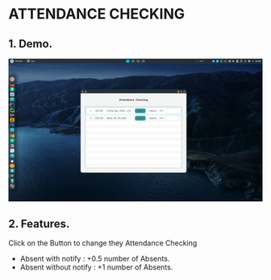 # ATTENDANCE CHECKING

## 1. Demo.

![1678294160605](image/ReadMe/1678294160605.png)

## 2. Features.

Click on the Button to change they Attendance Checking

- Absent with notify : +0.5 number of Absents.
- Absent without notify : +1 number of Absents.
